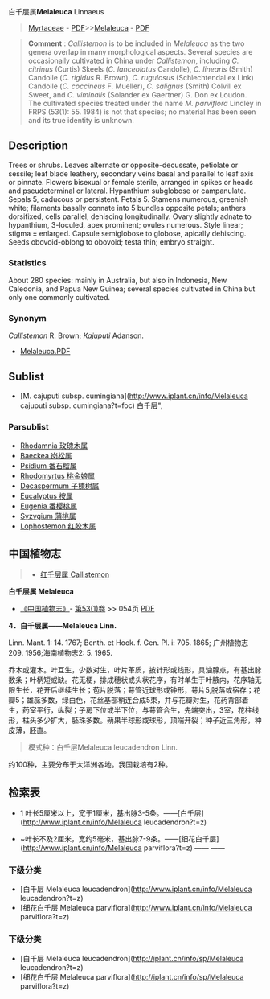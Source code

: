 白千层属**Melaleuca** Linnaeus

> [Myrtaceae](http://www.iplant.cn/info/Myrtaceae?t=foc) - [PDF](http://www.iplant.cn/foc/pdf/Myrtaceae.pdf)>>[Melaleuca](http://www.iplant.cn/info/Melaleuca?t=foc) - [PDF](http://www.iplant.cn/foc/pdf/Melaleuca.pdf)

> **Comment** : 
> *Callistemon* is to be included in *Melaleuca* as the two genera overlap in many morphological aspects. Several species are occasionally cultivated in China under *Callistemon*, including *C. citrinus* (Curtis) Skeels (*C. lanceolatus* Candolle), *C. linearis* (Smith) Candolle (*C. rigidus* R. Brown), *C. rugulosus* (Schlechtendal ex Link) Candolle (*C. coccineus* F. Mueller), *C. salignus* (Smith) Colvill ex Sweet, and *C. viminalis* (Solander ex Gaertner) G. Don ex Loudon. The cultivated species treated under the name *M. parviflora* Lindley in FRPS (53(1): 55. 1984) is not that species; no material has been seen and its true identity is unknown.

## Description

Trees or shrubs. Leaves alternate or opposite-decussate, petiolate or sessile; leaf blade leathery, secondary veins basal and parallel to leaf axis or pinnate. Flowers bisexual or female sterile, arranged in spikes or heads and pseudoterminal or lateral. Hypanthium subglobose or campanulate. Sepals 5, caducous or persistent. Petals 5. Stamens numerous, greenish white; filaments basally connate into 5 bundles opposite petals; anthers dorsifixed, cells parallel, dehiscing longitudinally. Ovary slightly adnate to hypanthium, 3-loculed, apex prominent; ovules numerous. Style linear; stigma ± enlarged. Capsule semiglobose to globose, apically dehiscing. Seeds obovoid-oblong to obovoid; testa thin; embryo straight.

### Statistics
About 280 species: mainly in Australia, but also in Indonesia, New Caledonia, and Papua New Guinea; several species cultivated in China but only one commonly cultivated.

### Synonym
*Callistemon* R. Brown; *Kajuputi* Adanson.

* [Melaleuca.PDF](http://www.iplant.cn/foc/pdf/Melaleuca.pdf)

## Sublist

* [M.  cajuputi subsp. cumingiana](http://www.iplant.cn/info/Melaleuca cajuputi subsp. cumingiana?t=foc) 白千层",

### Parsublist

* [Rhodamnia  玫瑰木属](http://www.iplant.cn/info/Rhodamnia?t=foc)
* [Baeckea  岗松属](http://www.iplant.cn/info/Baeckea?t=foc)
* [Psidium  番石榴属](http://www.iplant.cn/info/Psidium?t=foc)
* [Rhodomyrtus  桃金娘属](http://www.iplant.cn/info/Rhodomyrtus?t=foc)
* [Decaspermum  子楝树属](http://www.iplant.cn/info/Decaspermum?t=foc)
* [Eucalyptus  桉属](http://www.iplant.cn/info/Eucalyptus?t=foc)
* [Eugenia  番樱桃属](http://www.iplant.cn/info/Eugenia?t=foc)
* [Syzygium  蒲桃属](http://www.iplant.cn/info/Syzygium?t=foc)
* [Lophostemon  红胶木属](http://www.iplant.cn/info/Lophostemon?t=foc)

## 中国植物志

> * [红千层属  Callistemon](http://www.iplant.cn/info/Callistemon?t=z)

**白千层属 Melaleuca**

* [《中国植物志》](http://www.iplant.cn/frps)- [第53(1)卷](http://www.iplant.cn/frps/vol/53(1)) >> 054页 [PDF](http://www.iplant.cn/frps/pdf/53(1)/054y.pdf)

**4．白千层属——Melaleuca Linn.**

Linn. Mant. 1: 14. 1767; Benth. et Hook. f. Gen. Pl. i: 705. 1865; 广州植物志209. 1956;海南植物志2: 5. 1965.

乔木或灌木。叶互生，少数对生，叶片革质，披针形或线形，具油腺点，有基出脉数条；叶柄短或缺。花无梗，排成穗状或头状花序，有时单生于叶腋内，花序轴无限生长，花开后继续生长；苞片脱落；萼管近球形或钟形，萼片5,脱落或宿存；花瓣5；雄蕊多数，绿白色，花丝基部稍连合成5束，并与花瓣对生，花药背部着生，药室平行，纵裂；子房下位或半下位，与萼管合生，先端突出，3室，花柱线形，柱头多少扩大，胚珠多数。蒴果半球形或球形，顶端开裂；种子近三角形，种皮薄，胚直。

> 模式种：白千层Melaleuca leucadendron Linn.

约100种，主要分布于大洋洲各地。我国栽培有2种。

## 检索表

* 1 叶长5厘米以上，宽于1厘米，基出脉3-5条。——[白千层](http://www.iplant.cn/info/Melaleuca leucadendron?t=z)

* ~叶长不及2厘米，宽约5毫米，基出脉7-9条。——[细花白千层](http://www.iplant.cn/info/Melaleuca parviflora?t=z)</td></tr><tr><td>&nbsp;——&nbsp;——&nbsp;</td></tr>
### 下级分类
* [白千层  Melaleuca leucadendron](http://www.iplant.cn/info/Melaleuca leucadendron?t=z)
* [细花白千层  Melaleuca parviflora](http://www.iplant.cn/info/Melaleuca parviflora?t=z)

### 下级分类
* [白千层  Melaleuca leucadendron](http://iplant.cn/info/sp/Melaleuca leucadendron?t=z)
* [细花白千层  Melaleuca parviflora](http://iplant.cn/info/sp/Melaleuca parviflora?t=z)
